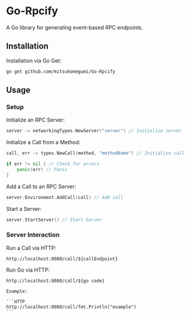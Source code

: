 # Go-Rpcify

A Go library for generating event-based RPC endpoints.

## Installation

Installation via Go Get:

```BASH
go get github.com/mitsukomegumi/Go-Rpcify
```

## Usage

### Setup

Initialize an RPC Server:

```Go
server := networkingTypes.NewServer("server") // Initialize server
```

Initialize a Call from a Method:

```Go
call, err := types.NewCall(method, "methodName") // Initialize call

if err != nil { // Check for errors
    panic(err) // Panic
}
```

Add a Call to an RPC Server:

```Go
server.Environment.AddCall(call) // Add call
```

Start a Server:

```Go
server.StartServer() // Start Server
```

### Server Interaction

Run a Call via HTTP:

```HTTP
http://localhost:8080/call/${callEndpoint}
```

Run Go via HTTP:

```HTTP
http://localhost:8080/call/${go code}
```

    Example:

    ```HTTP
    http://localhost:8080/call/fmt.Println("example")
    ```